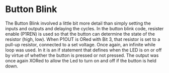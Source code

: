 # Button Blink
The Button Blink involved a little bit more detail than simply setting the inputs and outputs and delaying the cycles. In the button blink code, resister enable (P1REN) is used so that the button can determine the state of the resistor (high, low). When P1OUT is ORed with Bit 3, that resistor is set to a pull-up resistor, connected to a set voltage. Once again, an infinite while loop was used. In it is an if statement that defines when the LED is on or off by virtue of whether the button is pressed or not pressed. The output was once again XORed to allow the Led to turn on and off if the button is held down.
